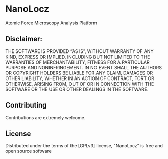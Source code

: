 # NanoLocz
Atomic Force Microscopy Analysis Platform
## Disclaimer:
THE SOFTWARE IS PROVIDED “AS IS”, WITHOUT WARRANTY OF ANY KIND, EXPRESS OR
IMPLIED,
INCLUDING BUT NOT LIMITED TO THE WARRANTIES OF MERCHANTABILITY, FITNESS FOR A
PARTICULAR
PURPOSE AND NONINFRINGEMENT. IN NO EVENT SHALL THE AUTHORS OR COPYRIGHT HOLDERS
BE LIABLE
FOR ANY CLAIM, DAMAGES OR OTHER LIABILITY, WHETHER IN AN ACTION OF CONTRACT,
TORT OR OTHERWISE, ARISING FROM, OUT OF OR IN CONNECTION WITH THE SOFTWARE OR
THE
USE OR OTHER DEALINGS IN THE SOFTWARE.

## Contributing

Contributions are extremely welcome.

## License

Distributed under the terms of the [GPLv3] license,
"NanoLocz" is free and open source software

[GNU GPL v3.0]: http://www.gnu.org/licenses/gpl-3.0.txt
